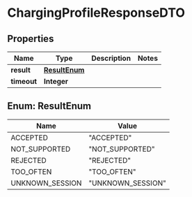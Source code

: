 

# ChargingProfileResponseDTO


## Properties

| Name | Type | Description | Notes |
|------------ | ------------- | ------------- | -------------|
|**result** | [**ResultEnum**](#ResultEnum) |  |  |
|**timeout** | **Integer** |  |  |



## Enum: ResultEnum

| Name | Value |
|---- | -----|
| ACCEPTED | &quot;ACCEPTED&quot; |
| NOT_SUPPORTED | &quot;NOT_SUPPORTED&quot; |
| REJECTED | &quot;REJECTED&quot; |
| TOO_OFTEN | &quot;TOO_OFTEN&quot; |
| UNKNOWN_SESSION | &quot;UNKNOWN_SESSION&quot; |



